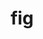 ---
category: 3-letters
denotation: null
name: fig
reference_link: https://www.etymonline.com/word/fig
root_language: null
root_name: null
title: fig
type: free
word_sums:
- respelling: fig
  sum: 'Fig + '
---